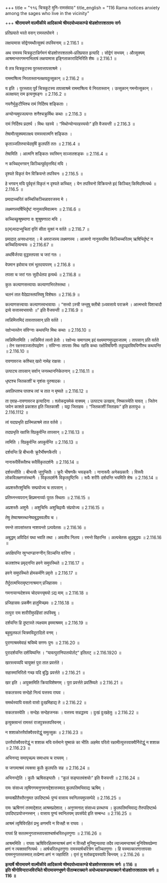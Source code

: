 +++
title = "११६ चित्रकूटे मुनि-रामसंवादः"
title_english = "116 Rama notices anxiety among the sages who live in the vicinity"

+++
**श्रीरामायणे वाल्मीकीये आदिकाव्ये श्रीमदयोध्याकाण्डे षोडशोत्तरशततमः सर्गः**

प्रतिप्रयाते भरते वसन् रामस्तपोवने ।

लक्षयामास सोद्वेगमथौत्सुक्यं तपस्विनाम् ॥ 2.116.1 ॥

अथ रामस्य चित्रकूटान्निर्गमनं षोडशोत्तरशततमे–प्रतिप्रयात इत्यादि । सोद्वेगं सभयम् । औत्सुक्यम् आश्रमान्तरगमनाभिलाषं लक्षयामास इङ्गिताकारादिभिरिति शेषः ॥ 2.116.1 ॥

ये तत्र चित्रकूटस्य पुरस्तात्तापसाश्रमे ।

राममाश्रित्य निरतास्तानलक्षयदुत्सुकान् ॥ 2.116.2 ॥

य इति । पुरस्तात् पूर्वं चित्रकूटस्य तापसाश्रमे राममाश्रित्य ये निरतास्तान् । उत्सुकान् गमनोत्सुकान् । अलक्षयत् राम इत्यनुषङ्गः ॥ 2.116.2 ॥

नयनैर्भुकुटीभिश्च रामं निर्दिश्य शङ्किताः ।

अन्योन्यमुपजल्पन्तः शनैश्चक्रुर्मिथः कथाः ॥ 2.116.3 ॥

रामं निर्दिश्य प्रदर्श्य । मिथः रहस्ये । “मिथोन्योन्यरहस्ययोः” इति वैजयन्ती ॥ 2.116.3 ॥

तेषामौत्सुक्यमालक्ष्य रामस्त्वात्मनि शङ्कितः ।

कृताञ्जलिरुवाचेदमृषिं कुलपतिं ततः ॥ 2.116.4 ॥

तेषामिति । आत्मनि शङ्कितः स्वस्मिन् सञ्जातशङ्कः ॥ 2.116.4 ॥

न कच्चिद्भगवन् किञ्चित्पूर्ववृत्तमिदं मयि ।

दृश्यते विकृतं येन विक्रियन्ते तपस्विनः ॥ 2.116.5 ॥

हे भगवन् मयि पूर्ववृत्तं विकृतं न दृश्यते कच्चित् । येन तपस्विनो विक्रियन्ते इदं किञ्चित् किमिदमित्यर्थः ॥ 2.116.5 ॥

प्रमादाच्चरितं कच्चित्किञ्चिन्नावरजस्य मे ।

लक्ष्मणस्यर्षिभिर्दृष्टं नानुरूपमिवात्मनः ॥ 2.116.6 ॥

कच्चिच्छुश्रूषमाणा वः शुश्रूषणपरा मयि ।

प्र(म)मादाभ्युचितां वृत्तिं सीता युक्तं न वर्तते ॥ 2.116.7 ॥

प्रमादात् अनवधानात् । मे अवराजस्य लक्ष्मणस्य । आत्मनो नानुरूपमिव किञ्चिच्चरितम् ऋषिभिर्दृष्टं न कच्चिदित्यन्वयः ॥ 2.116.67 ॥

अथर्षिर्जरया वृद्धस्तपसा च जरां गतः ।

वेपमान इवोवाच रामं भूतदयापरम् ॥ 2.116.8 ॥

तपसा च जरां गतः सुदीर्धतपा इत्यर्थः ॥ 2.116.8 ॥

कुतः कल्याणसत्त्वायाः कल्याणाभिरतेस्तथा ।

चलनं तात वैदेह्यास्तपस्विषु विशेषतः ॥ 2.116.9 ॥

कल्याणसत्त्वायाः कल्याणस्वभावायाः । “सत्त्वो ऽस्त्री जन्तुषु क्लीबो ऽध्यवसाये पराक्रमे । आत्मभावे पिशाचादौ द्रव्ये सत्तास्वभावयोः ॥” इति वैजयन्ती ॥ 2.116.9 ॥

त्वन्निमित्तमिदं तावत्तापसान् प्रति वर्तते ।

रक्षोभ्यस्तेन संविग्नाः कथयन्ति मिथः कथाः ॥ 2.116.10 ॥

त्वन्निमित्तमिति । त्वन्निमित्तं त्वत्तो हेतोः । रक्षोभ्यः समागतम् इदं वक्ष्यमाणमुपद्रवजातम् । तापसान् प्रति वर्तते । तेन रक्षस्सञ्जातोपद्रवेण । संविग्नाः तापसाः मिथः रहसि कथाः रक्षोविषयिणीः तदुपद्रवविषयिणीश्च कथयन्ति ॥ 2.116.10 ॥

रावणावरजः कश्चित् खरो नामेह राक्षसः ।

उत्पाट्य तापसान् सर्वान् जनस्थाननिकेतनान् ॥ 2.116.11 ॥

धृष्टश्च जितकाशीं च नृशंसः पुरुषादकः ।

अवलिप्तश्च पापश्च त्वां च तात न मृष्यते ॥ 2.116.12 ॥

ता एवाह–रावणावरज इत्यादिना । श्लोकद्वयमेकं वाक्यम् । उत्पाट्य उत्खाय, निष्कास्येति यावत् । जितेन जयेन काशते प्रकाशत इति जितकाशी । यद्वा जिताहवः । “जितकाशीं जिताहवः” इति हलायुधः ॥ 2.116.1112 ॥

त्वं यदाप्रभृति ह्यस्मिन्नाश्रमे तात वर्तसे ।

तदाप्रभृति रक्षांसि विप्रकुर्वन्ति तापसान् ॥ 2.116.13 ॥

त्वमिति । विप्रकुर्वन्ति अपकुर्वन्ति ॥ 2.116.13 ॥

दर्शयन्ति हि बीभत्सैः क्रूरैर्भीषणकैरपि ।

नानारूपैर्विरूपैश्च रूपैर्विकृतदर्शनैः ॥ 2.116.14 ॥

दर्शयन्तीति । बीभत्सैः जुगुप्सितैः । क्रूरैः भीषणकैः भयङ्करैः । नानारूपैः अनेकप्रकारैः । विरूपैः लोकविलक्षणसंस्थानैः । विकृतदर्शनैः विकृतदृष्टिभिः । रूपैः शरीरैः दर्शयन्ति भयमिति शेषः ॥ 2.116.14 ॥

अप्रशस्तैरशुचिभिः सम्प्रयोज्य च तापसान् ।

प्रतिघ्नन्त्यपरान् क्षिप्रमनार्य्याः पुरतः स्थिताः ॥ 2.116.15 ॥

अप्रशस्तैः अशुभैः । अशुचिभिः अशुचिद्रव्यैः संप्रयोज्य ॥ 2.116.15 ॥

तेषु तेष्वाश्रमस्थानेष्वबुद्धमवलीय च ।

रमन्ते तापसांस्तत्र नाशयन्तो ऽल्पयेतसः ॥ 2.116.16 ॥

अबुद्धम् अविदितं यथा भवति तथा । अवलीय निलय । रमन्ते विहरन्ति । अल्पचेतसः क्षुद्रबुद्धयः ॥ 2.116.16 ॥

अपक्षिपन्ति स्रुग्भाण्डानग्नीन् सिञ्चन्ति वारिणा ।

कलशांश्च प्रमृद्नन्ति हवने समुपस्थिते ॥ 2.116.17 ॥

हवने समुपस्थिते होमकर्मणि प्रवृत्ते ॥ 2.116.17 ॥

तैर्दुरात्मभिरामृष्टानाश्रमान् प्रजिहासवः ।

गमनायान्यदेशस्य चोदयन्त्यृषयो ऽद्य माम् ॥ 2.116.18 ॥

प्रजिहासवः प्रकर्षेण हातुमिच्छवः ॥ 2.116.18 ॥

तत्पुरा राम शारीरीमुपहिंसां तपस्विषु ।

दर्शयन्ति हि दुष्टास्ते त्यक्ष्याम इममाश्रमम् ॥ 2.116.19 ॥

बहुमूलफलं चित्रमविदूरादितो वनम् ।

पुराणाश्रममेवाहं श्रयिष्ये सगणः पुनः ॥ 2.116.20 ॥

पुरादर्शयन्ति दर्शयिष्यन्ति । “यावत्पुरानिपातयोर्लट्” इतिलट् ॥ 2.116.1920 ॥

खरस्त्वय्यपि चायुक्तं पुरा तात प्रवर्त्तते ।

सहास्माभिरितो गच्छ यदि बुद्धिः प्रवर्त्तते ॥ 2.116.21 ॥

खर इति । अयुक्तमिति क्रियाविशेषणम् । पुरा प्रवर्त्तते प्रवर्तिष्यते ॥ 2.116.21 ॥

सकलत्रस्य सन्देहो नित्यं यत्तस्य राघव ।

समर्थस्यापि वसतो वासो दुःखमिहाद्य ते ॥ 2.116.22 ॥

सकलत्रस्येति । सन्देहः सन्देहजनकः । यत्तस्य सन्नद्धस्य । दुःखं दुःखहेतुः ॥ 2.116.22 ॥

इत्युक्तवन्तं रामस्तं राजपुत्रस्तपस्विनम् ।

न शशाकोत्तरैर्वाक्यैरवरोद्धुं समुत्सुकः ॥ 2.116.23 ॥

उत्तरैर्वाक्यैरवरोद्धुं न शशाक मयि वर्त्तमाने युष्माकं का भीतिः अहमेव परितो रक्षामीत्युत्तरवाक्यैर्निरोद्धुं न शशाक ॥ 2.116.23 ॥

अभिनन्द्य समापृच्छ्य समाधाय च राघवम् ।

स जगामाश्रमं त्यक्त्वा कुलैः कुलपतिः सह ॥ 2.116.24 ॥

अभिनन्द्येति । कुलैः ऋषिसङ्घातैः । “कुलं सङ्घातवंशयोः” इति वैजयन्ती ॥ 2.116.24 ॥

रामः संसाध्य त्वृषिगणमनुगमनाद्देशात्तस्मात् कुलपतिमभिवाद्य ऋषिम् ।

सम्यक्प्रीतैस्तैरनुमत उपदिष्टार्थः पुण्यं वासाय स्वनिलयमुपसम्पेदे ॥ 2.116.25 ॥

रामः ऋषिगणं तस्माद्देशात् आश्रमप्रदेशात् । अनुगमनात् संसाध्य प्रस्थाप्य । कुलपतिमभिवाद्य तैरुपदिष्टार्थः उपदिष्टप्रयोजनस्सन् । वासाय पुण्यं स्वनिलयम् उपसंपेदे इति सम्बन्धः ॥ 2.116.25 ॥

आश्रमं त्वृषिविरहितं प्रभुः क्षणमपि न विजहौ स राघवः ।

राघवं हि सततमनुगतास्तापसाश्चार्षचरितधृतगुणाः ॥ 2.116.26 ॥

आश्रममिति । राघवः ऋषिविरहितमप्याश्रमं क्षणं न विजहौ मुनिशून्यतया तदैव त्याज्यमप्याश्रमं मुनिविषयप्रेम्णा क्षणं न त्यक्तवानित्यर्थः । आर्षचरितधृतगुणाः रामस्यार्षचरित्रेण सञ्चितगुणाः । हि यस्मात्कारणात्तापसाः राममनुगतस्तस्मात् तत्प्रेम्णा क्षणं न जहाविति । वृत्तं तु श्लोकद्वयस्यापि चिन्त्यम् ॥ 2.116.26 ॥

**इत्यार्षे श्रीरामायणे वाल्मीकीये आदिकाव्ये श्रीमदयोध्याकाण्डे षोडशोत्तरशततमः सर्गः ॥ 116 ॥  
इति श्रीगोविन्दराजविरचिते श्रीरामायणभूषणे पीताम्बराख्याने अयोध्याकाण्डव्याख्याने षोडशोत्तरशततमः सर्गः ॥ 116 ॥**
